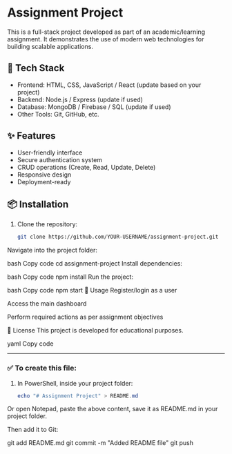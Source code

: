 # Assignment Project

This is a full-stack project developed as part of an academic/learning assignment. It demonstrates the use of modern web technologies for building scalable applications.

## 🚀 Tech Stack
- Frontend: HTML, CSS, JavaScript / React (update based on your project)
- Backend: Node.js / Express (update if used)
- Database: MongoDB / Firebase / SQL (update if used)
- Other Tools: Git, GitHub, etc.

## ✨ Features
- User-friendly interface
- Secure authentication system
- CRUD operations (Create, Read, Update, Delete)
- Responsive design
- Deployment-ready

## 📦 Installation
1. Clone the repository:
   ```bash
   git clone https://github.com/YOUR-USERNAME/assignment-project.git
Navigate into the project folder:

bash
Copy code
cd assignment-project
Install dependencies:

bash
Copy code
npm install
Run the project:

bash
Copy code
npm start
📌 Usage
Register/login as a user

Access the main dashboard

Perform required actions as per assignment objectives

📜 License
This project is developed for educational purposes.

yaml
Copy code

---

### ✅ To create this file:
1. In PowerShell, inside your project folder:  
   ```powershell
   echo "# Assignment Project" > README.md
Or open Notepad, paste the above content, save it as README.md in your project folder.

Then add it to Git:

git add README.md
git commit -m "Added README file"
git push
